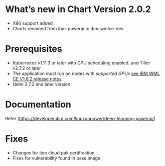 [//]: # (Licensed Materials - Property of IBM)
[//]: # (5737-E67)
[//]: # (\(C\) Copyright IBM Corporation 2018,2019 All Rights Reserved.)
[//]: # (US Government Users Restricted Rights - Use, duplication or)
[//]: # (disclosure restricted by GSA ADP Schedule Contract with IBM Corp.)

# What’s new in Chart Version 2.0.2

- X86 support added
- Charts renamed from ibm-powerai to ibm-wmlce-dev

# Prerequisites

- Kubernetes v1.11.3 or later with GPU scheduling enabled, and Tiller v2.7.2 or later
- The application must run on nodes with *supported GPUs* [see IBM WML CE V1.6.2 release notes](https://developer.ibm.com/linuxonpower/deep-learning-powerai/releases/).  
- Helm 2.7.2 and later version



# Documentation
Refer (https://developer.ibm.com/linuxonpower/deep-learning-powerai/)


# Fixes
- Changes for ibm cloud pak certification
- Fixes for vulnerability found in base image

